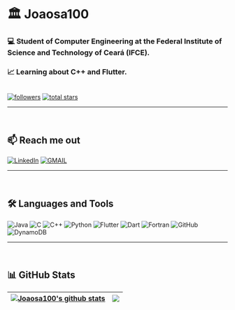 # 🏛️ Joaosa100


 ###  💻 Student of Computer Engineering at the Federal Institute of Science and Technology of Ceará (IFCE).

 ### 📈 Learning about C++ and Flutter.

   <p align="left">
      <a href="https://github.com/Joaosa100?tab=followers"><br/>
         <img alt="followers" title="Follow me on Github" src="https://custom-icon-badges.demolab.com/github/followers/Joaosa100?color=236ad3&labelColor=1155ba&style=for-the-badge&logo=person-add&label=Follow&logoColor=white"/></a>
      <a href="https://github.com/Joaosa100?tab=repositories&sort=stargazers">
         <img alt="total stars" title="Total stars on GitHub" src="https://custom-icon-badges.demolab.com/github/stars/Joaosa100?color=FFC100&style=for-the-badge&labelColor=FFC100&logo=star"/></a>
   </p>

---

<br/>

## 📫 Reach me out
<div style="display: inline_block">

[![LinkedIn](https://img.shields.io/badge/LinkedIn-0077B5?style=for-the-badge&logo=linkedin&logoColor=white)](https://www.linkedin.com/in/joao-silva-assuncao/)
[![GMAIL](https://img.shields.io/badge/Gmail-D14836?style=for-the-badge&logo=gmail&logoColor=white)](mailto:joaovitorsa100@gmail.com)

</div>

---

<br/>


## 🛠️ Languages and Tools

<div style="display: inline_block">
   <img align="center" alt="Java" src="https://img.shields.io/badge/Java-b07219?style=for-the-badge&logo=openjdk&logoColor=white" />
   <img align="center" alt="C" src="https://img.shields.io/badge/C-555555?style=for-the-badge&logo=c&logoColor=white" />
   <img align="center" alt="C++" src="https://img.shields.io/badge/C%2B%2B-f34b7d?style=for-the-badge&logo=c%2B%2B&logoColor=white" />
   <img align="center" alt="Python" src="https://img.shields.io/badge/Python-3572A5?style=for-the-badge&logo=python&logoColor=white" />
   <img align="center" alt="Flutter" src="https://img.shields.io/badge/Flutter-17D4FF?style=for-the-badge&logo=flutter&logoColor=white" />
   <img align="center" alt="Dart" src="https://img.shields.io/badge/Dart-00B4AB?style=for-the-badge&logo=dart&logoColor=white" />
   <img align="center" alt="Fortran" src="https://img.shields.io/badge/Fortran-4d41b1?style=for-the-badge&logo=fortran&logoColor=white)" />
   <img align="center" alt="GitHub" src="https://img.shields.io/badge/GitHub-100000?style=for-the-badge&logo=github&logoColor=white" />
   <img align="center" alt="DynamoDB" src="https://img.shields.io/badge/Amazon%20DynamoDB-4053D6?style=for-the-badge&logo=Amazon%20DynamoDB&logoColor=white" />

</div>

---

<br/>

## 📊 GitHub Stats

| <a href="https://github.com/Joaosa100/github-readme-stats"><img align="center" src="https://github-readme-stats.vercel.app/api?username=Joaosa100&show_icons=true&include_all_commits=true&theme=vision-friendly-dark&hide_border=true" alt="Joaosa100's github stats" /></a> | <a href="https://github.com/Joaosa100/github-readme-stats"><img align="center" src="https://github-readme-stats.vercel.app/api/top-langs/?username=Joaosa100&layout=compact&theme=vision-friendly-dark&hide_border=true" /></a> |
| ------------- | ------------- |

#
